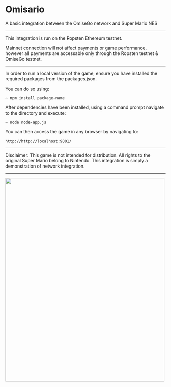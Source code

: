 # Omisario

 A basic integration between the OmiseGo network and Super Mario NES


-------------------------------------------------
This integration is run on the Ropsten Ethereum testnet.

Mainnet connection will not affect payments or game performance, however all payments are accessable only through the Ropsten testnet & OmiseGo testnet.

--------------------------------------------------

In order to run a local version of the game, ensure you have installed the required packages from the packages.json. 

You can do so using:

```
~ npm install package-name
```

After dependencies have been installed, using a command prompt navigate to the directory and execute: 

```
~ node node-app.js
``` 

You can then access the game in any browser by navigating to:

```
http://http://localhost:9001/
```
--------------------------------------------------

Disclaimer: This game is not intended for distribution. All rights to the original Super Mario belong to Nintendo. This integration is simply a demonstration of network integration.

--------------------------------------------------
<img src="https://nescience.io/wp-content/uploads/2020/05/OmisarioLogo.jpg" width="500" height="640">

